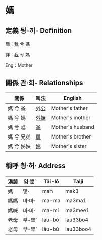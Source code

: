 # 媽
## 定義 딍-끼- Definition
簡：[我](member1.md) 兮 媽

詳：[我](member1.md) 兮 媽

Eng：Mother

## 關係 관·희- Relationships

關係 | 叫法 | English
--- | --- | --- 
媽 兮 爸 | [外公](member13.md) | Mother's father
媽 兮 媽 | [外嫲](member14.md) | Mother's mother
媽 兮 尪 | [爸](member2.md) | Mother's husband
媽 兮 兄弟 | [舅](member16.md) | Mother's brother
媽 兮 姊妹 | [姨](member15.md) | Mother's sister


## 稱呼 칑·허· Address

漢諺 | 임·뿐ˆ | Tâi-lô | Taiji
--- | --- | --- | --- 
媽 | 맣· | mah | mak3 
媽媽 | 마·마· | ma-ma | ma3ma1 
媽咪 | 마·미· | ma-mi | ma3mee1 
老母 | ᄅᅷ-뽀ˊ | lāu-bó | lau33bo4 
老母 | ᄅᅷ-뿌ˊ | lāu-bú | lau33boo4 

